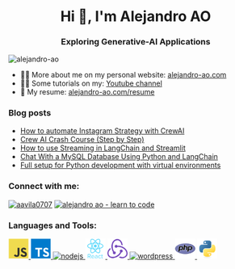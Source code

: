 <h1 align="center">Hi 👋, I'm Alejandro AO</h1>
<h3 align="center">Exploring Generative-AI Applications</h3>

<p align="left"> <img src="https://komarev.com/ghpvc/?username=alejandro-ao&label=Profile%20views&color=0e75b6&style=flat" alt="alejandro-ao" /> </p>

- 👨‍💻 More about me on my personal website: [alejandro-ao.com](https://alejandro-ao.com/)
- 👨‍💻 Some tutorials on my: [Youtube channel](https://www.youtube.com/@alejandro_ao)
- 📁 My resume: [alejandro-ao.com/resume](https://alejandro-ao.com/resume/)

### Blog posts
<!-- BLOG-POST-LIST:START -->
- [How to automate Instagram Strategy with CrewAI](https://alejandro-ao.com/how-to-automate-instagram-strategy-with-crewai/)
- [Crew AI Crash Course &lpar;Step by Step&rpar;](https://alejandro-ao.com/crew-ai-crash-course-step-by-step/)
- [How to use Streaming in LangChain and Streamlit](https://alejandro-ao.com/how-to-use-streaming-in-langchain-and-streamlit/)
- [Chat With a MySQL Database Using Python and LangChain](https://alejandro-ao.com/chat-with-mysql-using-python-and-langchain/)
- [Full setup for Python development with virtual environments](https://alejandro-ao.com/setup-python-development-environment-for-ai/)
<!-- BLOG-POST-LIST:END -->

<h3 align="left">Connect with me:</h3>
<p align="left">
<a href="https://linkedin.com/in/aavila0707" target="_blank"><img align="center" src="https://raw.githubusercontent.com/rahuldkjain/github-profile-readme-generator/master/src/images/icons/Social/linked-in-alt.svg" alt="aavila0707" height="30" width="40" /></a>
<a href="https://www.youtube.com/@alejandro_ao" target="_blank"><img align="center" src="https://raw.githubusercontent.com/rahuldkjain/github-profile-readme-generator/master/src/images/icons/Social/youtube.svg" alt="alejandro ao - learn to code" height="30" width="40" /></a>
</p>

<h3 align="left">Languages and Tools:</h3>
<p align="left"> 
  <a href="https://developer.mozilla.org/en-US/docs/Web/JavaScript" target="_blank" rel="noreferrer"> 
    <img src="https://raw.githubusercontent.com/devicons/devicon/master/icons/javascript/javascript-original.svg" alt="javascript" width="40" height="40"/> 
  </a> 
  <a href="https://www.typescriptlang.org/" target="_blank" rel="noreferrer"> <img src="https://raw.githubusercontent.com/devicons/devicon/master/icons/typescript/typescript-original.svg" alt="typescript" width="40" height="40"/> </a> 
  <!-- <a href="https://www.mongodb.com/" target="_blank" rel="noreferrer"> <img src="https://raw.githubusercontent.com/devicons/devicon/master/icons/mongodb/mongodb-original-wordmark.svg" alt="mongodb" width="40" height="40"/> </a> 
  <a href="https://www.mysql.com/" target="_blank" rel="noreferrer"> <img src="https://raw.githubusercontent.com/devicons/devicon/master/icons/mysql/mysql-original-wordmark.svg" alt="mysql" width="40" height="40"/> </a>
  <a href="https://www.postgresql.org" target="_blank" rel="noreferrer"> <img src="https://raw.githubusercontent.com/devicons/devicon/master/icons/postgresql/postgresql-original-wordmark.svg" alt="postgresql" width="40" height="40"/>   </a> -->
  <a href="https://nodejs.org" target="_blank" rel="noreferrer"> <img src="https://img.icons8.com/fluency/512/node-js.png" alt="nodejs" width="40" height="40"/> </a> 
  <a href="https://reactjs.org/" target="_blank" rel="noreferrer"> <img src="https://raw.githubusercontent.com/devicons/devicon/master/icons/react/react-original-wordmark.svg" alt="react" width="40" height="40"/> </a> 
  <a href="https://redux.js.org" target="_blank" rel="noreferrer"> <img src="https://raw.githubusercontent.com/devicons/devicon/master/icons/redux/redux-original.svg" alt="redux" width="40" height="40"/> </a> 
  <a href="https://wordpress.org" target="_blank" rel="noreferrer"> <img src="https://cdn-icons-png.flaticon.com/512/174/174881.png" alt="wordpress" width="40" height="40"/> </a> 
  <a href="https://www.php.net" target="_blank" rel="noreferrer"> <img src="https://raw.githubusercontent.com/devicons/devicon/master/icons/php/php-original.svg" alt="php" width="40" height="40"/> </a> 
  <a href="https://www.python.org" target="_blank" rel="noreferrer"> <img src="https://raw.githubusercontent.com/devicons/devicon/master/icons/python/python-original.svg" alt="python" width="40" height="40"/> </a> 
<!--  <a href="https://webpack.js.org" target="_blank" rel="noreferrer"> <img src="https://raw.githubusercontent.com/devicons/devicon/d00d0969292a6569d45b06d3f350f463a0107b0d/icons/webpack/webpack-original-wordmark.svg" alt="webpack" width="40" height="40"/> </a> -->
</p>
